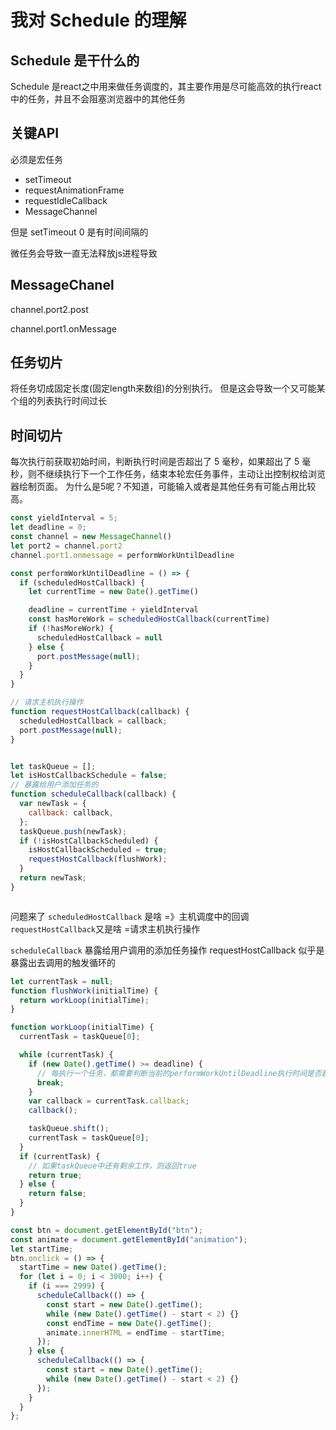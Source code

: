 # 我对 Schedule 的理解
## Schedule 是干什么的
Schedule 是react之中用来做任务调度的，其主要作用是尽可能高效的执行react中的任务，并且不会阻塞浏览器中的其他任务

## 关键API
必须是宏任务
- setTimeout
- requestAnimationFrame
- requestIdleCallback
- MessageChannel

但是 setTimeout 0 是有时间间隔的

微任务会导致一直无法释放js进程导致

## MessageChanel 
channel.port2.post

channel.port1.onMessage

## 任务切片
将任务切成固定长度(固定length来数组)的分别执行。
但是这会导致一个又可能某个组的列表执行时间过长

## 时间切片
每次执行前获取初始时间，判断执行时间是否超出了 5 毫秒，如果超出了 5 毫秒，则不继续执行下一个工作任务，结束本轮宏任务事件，主动让出控制权给浏览器绘制页面。
为什么是5呢？不知道，可能输入或者是其他任务有可能占用比较高。

```js
const yieldInterval = 5;
let deadline = 0;
const channel = new MessageChannel()
let port2 = channel.port2
channel.port1.onmessage = performWorkUntilDeadline

const performWorkUntilDeadline = () => {
  if (scheduledHostCallback) {
    let currentTime = new Date().getTime()

    deadline = currentTime + yieldInterval
    const hasMoreWork = scheduledHostCallback(currentTime)
    if (!hasMoreWork) {
      scheduledHostCallback = null
    } else {
      port.postMessage(null);
    }
  }
}

// 请求主机执行操作
function requestHostCallback(callback) {
  scheduledHostCallback = callback;
  port.postMessage(null);
}


let taskQueue = [];
let isHostCallbackSchedule = false;
// 暴露给用户添加任务的
function scheduleCallback(callback) {
  var newTask = {
    callback: callback,
  };
  taskQueue.push(newTask);
  if (!isHostCallbackScheduled) {
    isHostCallbackScheduled = true;
    requestHostCallback(flushWork);
  }
  return newTask;
}



```
问题来了  `scheduledHostCallback` 是啥 =》主机调度中的回调
`requestHostCallback`又是啥 =请求主机执行操作

`scheduleCallback` 暴露给用户调用的添加任务操作
requestHostCallback 似乎是暴露出去调用的触发循环的


```js
let currentTask = null;
function flushWork(initialTime) {
  return workLoop(initialTime);
}

function workLoop(initialTime) {
  currentTask = taskQueue[0];

  while (currentTask) {
    if (new Date().getTime() >= deadline) {
      // 每执行一个任务，都需要判断当前的performWorkUntilDeadline执行时间是否超过了截止时间
      break;
    }
    var callback = currentTask.callback;
    callback();

    taskQueue.shift();
    currentTask = taskQueue[0];
  }
  if (currentTask) {
    // 如果taskQueue中还有剩余工作，则返回true
    return true;
  } else {
    return false;
  }
}
```


```js
const btn = document.getElementById("btn");
const animate = document.getElementById("animation");
let startTime;
btn.onclick = () => {
  startTime = new Date().getTime();
  for (let i = 0; i < 3000; i++) {
    if (i === 2999) {
      scheduleCallback(() => {
        const start = new Date().getTime();
        while (new Date().getTime() - start < 2) {}
        const endTime = new Date().getTime();
        animate.innerHTML = endTime - startTime;
      });
    } else {
      scheduleCallback(() => {
        const start = new Date().getTime();
        while (new Date().getTime() - start < 2) {}
      });
    }
  }
};

```

